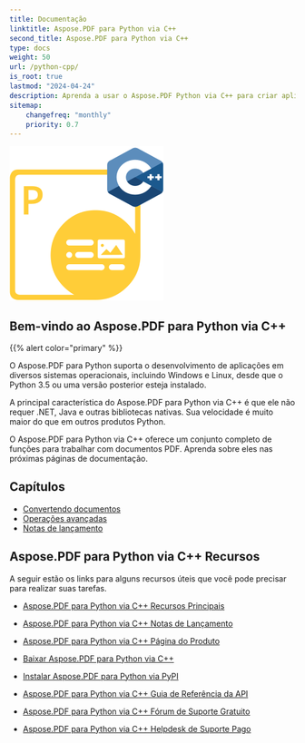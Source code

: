 ```yaml
---
title: Documentação
linktitle: Aspose.PDF para Python via C++
second_title: Aspose.PDF para Python via C++
type: docs
weight: 50
url: /python-cpp/
is_root: true
lastmod: "2024-04-24"
description: Aprenda a usar o Aspose.PDF Python via C++ para criar aplicações para processamento de documentos PDF em qualquer plataforma usando Python. Navegue por tutoriais, códigos de exemplo e muito mais.
sitemap:
    changefreq: "monthly"
    priority: 0.7
---
```


![Imagem do logotipo do Aspose.PDF para Python via C++](aspose_pdf-for-python-cpp.png)

## Bem-vindo ao Aspose.PDF para Python via C++

{{% alert color="primary" %}}

O Aspose.PDF para Python suporta o desenvolvimento de aplicações em diversos sistemas operacionais, incluindo Windows e Linux, desde que o Python 3.5 ou uma versão posterior esteja instalado.

A principal característica do Aspose.PDF para Python via C++ é que ele não requer .NET, Java e outras bibliotecas nativas. Sua velocidade é muito maior do que em outros produtos Python.

O Aspose.PDF para Python via C++ oferece um conjunto completo de funções para trabalhar com documentos PDF.
 Aprenda sobre eles nas próximas páginas de documentação.

## Capítulos

- [Convertendo documentos](/pdf/python-cpp/converting/)
- [Operações avançadas](/pdf/python-cpp/advanced-operations/)
- [Notas de lançamento](https://releases.aspose.com/pdf/pythoncpp/)

## Aspose.PDF para Python via C++ Recursos

A seguir estão os links para alguns recursos úteis que você pode precisar para realizar suas tarefas.

- [Aspose.PDF para Python via C++ Recursos Principais](/pdf/python-cpp/key-features/)
- [Aspose.PDF para Python via C++ Notas de Lançamento](https://releases.aspose.com/pdf/pythoncpp/)
- [Aspose.PDF para Python via C++ Página do Produto](https://products.aspose.com/pdf/python-cpp/)
- [Baixar Aspose.PDF para Python via C++](https://releases.aspose.com/pdf/pythoncpp/)
- [Instalar Aspose.PDF para Python via PyPI](https://pypi.org/project/aspose-pdf-cpp-for-python/)
- [Aspose.PDF para Python via C++ Guia de Referência da API](https://reference.aspose.com/pdf/python-cpp/)
- [Aspose.PDF para Python via C++ Fórum de Suporte Gratuito](https://forum.aspose.com/c/pdf/10)

- [Aspose.PDF para Python via C++ Helpdesk de Suporte Pago](https://helpdesk.aspose.com/)